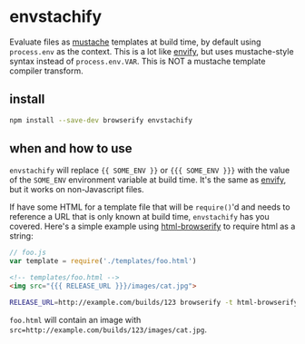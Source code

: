 # envstachify

Evaluate files as [mustache][mustache] templates at build time, by default
using `process.env` as the context. This is a lot like [envify][envify], but
uses mustache-style syntax instead of `process.env.VAR`. This is NOT a mustache
template compiler transform.

## install

```bash
npm install --save-dev browserify envstachify
```

## when and how to use

`envstachify` will replace `{{ SOME_ENV }}` or `{{{ SOME_ENV }}}` with the value
of the `SOME_ENV` environment variable at build time. It's the same as
[envify][envify], but it works on non-Javascript files.

If have some HTML for a template file that will be `require()`'d and needs to
reference a URL that is only known at build time, `envstachify` has you
covered. Here's a simple example using [html-browserify][html] to require html
as a string:

```js
// foo.js
var template = require('./templates/foo.html')
```

```html
<!-- templates/foo.html -->
<img src="{{{ RELEASE_URL }}}/images/cat.jpg">
```

```bash
RELEASE_URL=http://example.com/builds/123 browserify -t html-browserify -t envstachify foo.js
```

`foo.html` will contain an image with `src=http://example.com/builds/123/images/cat.jpg`.

  [mustache]: https://github.com/janl/mustache.js/
  [envify]: https://github.com/hughsk/envify
  [html]: https://www.npmjs.com/package/html-browserify

